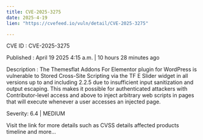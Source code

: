 ```yaml
---
title: CVE-2025-3275
date: 2025-4-19
lien: "https://cvefeed.io/vuln/detail/CVE-2025-3275"

---
```


CVE ID : CVE-2025-3275

Published :  April 19
2025
4:15 a.m. | 10 hours
28 minutes ago

Description : The Themesflat Addons For Elementor plugin for WordPress is vulnerable to Stored Cross-Site Scripting via the TF E Slider widget in all versions up to
and including
2.2.5 due to insufficient input sanitization and output escaping. This makes it possible for authenticated attackers
with Contributor-level access and above
to inject arbitrary web scripts in pages that will execute whenever a user accesses an injected page.

Severity: 6.4 | MEDIUM

Visit the link for more details
such as CVSS details
affected products
timeline
and more...
